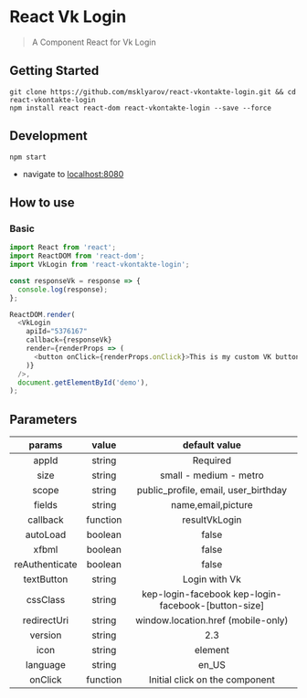 # React Vk Login

> A Component React for Vk Login

## Getting Started

```shell
git clone https://github.com/msklyarov/react-vkontakte-login.git && cd react-vkontakte-login
npm install react react-dom react-vkontakte-login --save --force
```

## Development

```shell
npm start
```

- navigate to [localhost:8080](http://localhost:8080)

## How to use

### Basic

```js
import React from 'react';
import ReactDOM from 'react-dom';
import VkLogin from 'react-vkontakte-login';

const responseVk = response => {
  console.log(response);
};

ReactDOM.render(
  <VkLogin
    apiId="5376167"
    callback={responseVk}
    render={renderProps => (
      <button onClick={renderProps.onClick}>This is my custom VK button</button>
    )}
  />,
  document.getElementById('demo'),
);
```

## Parameters

|     params     |  value   |                    default value                    |
| :------------: | :------: | :-------------------------------------------------: |
|     appId      |  string  |                      Required                       |
|      size      |  string  |               small - medium - metro                |
|     scope      |  string  |        public_profile, email, user_birthday         |
|     fields     |  string  |                 name,email,picture                  |
|    callback    | function |                    resultVkLogin                    |
|    autoLoad    | boolean  |                        false                        |
|     xfbml      | boolean  |                        false                        |
| reAuthenticate | boolean  |                        false                        |
|   textButton   |  string  |                    Login with Vk                    |
|    cssClass    |  string  | kep-login-facebook kep-login-facebook-[button-size] |
|  redirectUri   |  string  |         window.location.href (mobile-only)          |
|    version     |  string  |                         2.3                         |
|      icon      |  string  |                       element                       | none |
|    language    |  string  |                        en_US                        |
|    onClick     | function |           Initial click on the component            |
